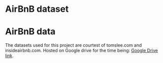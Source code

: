 # AirBnB dataset

# [](#header-1) AirBnB data

The datasets used for this project are courtest of tomslee.com and insideairbnb.com. Hosted on Google drive for the time being:
[Google Drive link](https://drive.google.com/drive/folders/1SN-rX-IdCe_sQL_uNrJmxm6zHvOwYGwu).
